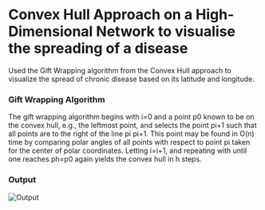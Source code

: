 # Convex Hull Approach on a High-Dimensional Network to visualise the spreading of a disease
Used the Gift Wrapping algorithm from the Convex Hull approach to visualize the spread of chronic disease based on its latitude and longitude.

### Gift Wrapping Algorithm 
The gift wrapping algorithm begins with i=0 and a point p0 known to be on the convex hull, e.g., the leftmost point, and selects the point pi+1 such that all points are to the right of the line pi pi+1. This point may be found in O(n) time by comparing polar angles of all points with respect to point pi taken for the center of polar coordinates. Letting i=i+1, and repeating with until one reaches ph=p0 again yields the convex hull in h steps.

### Output 
![Output](https://i.ibb.co/dm44qZx/Screenshot-2019-08-29-at-2-20-43-PM.png)
